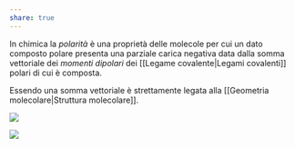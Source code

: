 ```yaml
---
share: true
---
```

In chimica la *polarità* è una proprietà delle molecole per cui un dato composto polare presenta una parziale carica negativa data dalla somma vettoriale dei *momenti dipolari* dei [[Legame covalente|Legami covalenti]] polari di cui è composta.

Essendo una somma vettoriale è strettamente legata alla [[Geometria molecolare|Struttura molecolare]].

![](cf9dda4cedbd9dcde2047010e8b5e45c_MD5%201.png)

![](b8c6a7fc9da9edbbc67d0e9ba3869b34_MD5%201.png)